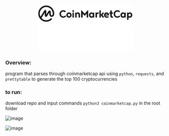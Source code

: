 <h1 align='center'> <img src='./CMC.png#gh-light-mode-only'  width='300px'/> <img src='./CMC-light.png#gh-dark-mode-only' width='300px'/>  </h1>

### Overview: 
program that parses through coinmarketcap api using `python`, `requests`, and `prettytable` to generate the top 100 cryptocurrencies

### to run: 
download repo and input commands ``` python3 coinmarketcap.py ``` in the root folder

![image](https://user-images.githubusercontent.com/29616144/163905674-f26970ad-12f8-4ecd-921f-280654ad72e3.png)

![image](https://user-images.githubusercontent.com/29616144/163905617-1ace8ac5-54ab-4fe7-ba9a-fcc520aed573.png)
